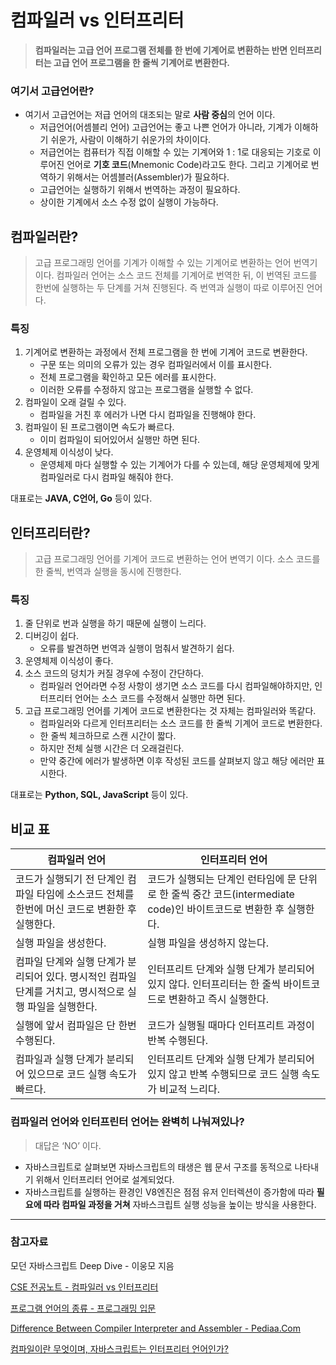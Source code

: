 # 컴파일러 vs 인터프리터

> **컴파일러는 고급 언어 프로그램 전체를 한 번에 기계어로 변환하는 반면 인터프리터는 고급 언어 프로그램을 한 줄씩 기계어로 변환한다.**
> 

### 여기서 고급언어란?

- 여기서 고급언어는 저급 언어의 대조되는 말로 **사람 중심**의 언어 이다.
    - 저급언어(어셈블리 언어) 고급언어는 좋고 나쁜 언어가 아니라, 기계가 이해하기 쉬운가, 사람이 이해하기 쉬운가의 차이이다.
    - 저급언어는 컴퓨터가 직접 이해할 수 있는 기계어와 1 : 1로 대응되는 기호로 이루어진 언어로 **기호 코드**(Mnemonic Code)라고도 한다. 그리고 기계어로 번역하기 위해서는 어셈블러(Assembler)가 필요하다.
    - 고급언어는 실행하기 위해서 번역하는 과정이 필요하다.
    - 상이한 기계에서 소스 수정 없이 실행이 가능하다.

## 컴파일러란?

> 고급 프로그래밍 언어를 기계가 이해할 수 있는 기계어로 변환하는 언어 번역기 이다.
컴파일러 언어는 소스 코드 전체를 기계어로 번역한 뒤, 이 번역된 코드를 한번에 실행하는 두 단계를 거쳐 진행된다. 
즉 번역과 실행이 따로 이루어진 언어다.
> 

### 특징
1. 기계어로 변환하는 과정에서 전체 프로그램을 한 번에 기계어 코드로 변환한다.
    - 구문 또는 의미의 오류가 있는 경우 컴파일러에서 이를 표시한다.
    - 전체 프로그램을 확인하고 모든 에러를 표시한다.
    - 이러한 오류를 수정하지 않고는 프로그램을 실행할 수 없다.
2. 컴파일이 오래 걸릴 수 있다.
    - 컴파일을 거친 후 에러가 나면 다시 컴파일을 진행해야 한다.
3. 컴파일이 된 프로그램이면 속도가 빠르다.
    - 이미 컴파일이 되어있어서 실행만 하면 된다.
4. 운영체제 이식성이 낮다.
    - 운영체제 마다 실행할 수 있는 기계어가 다를 수 있는데, 해당 운영체제에 맞게 컴파일러로 다시 컴파일 해줘야 한다.


대표로는 **JAVA, C언어, Go** 등이 있다.

## 인터프리터란?

> 고급 프로그래밍 언어를 기계어 코드로 변환하는 언어 변역기 이다.
소스 코드를 한 줄씩, 번역과 실행을 동시에 진행한다.
> 

### 특징

1. 줄 단위로 번과 실행을 하기 때문에 실행이 느리다.
2. 디버깅이 쉽다.
    - 오류를 발견하면 번역과 실행이 멈춰서 발견하기 쉽다.
3. 운영체제 이식성이 좋다.
4. 소스 코드의 덩치가 커질 경우에 수정이 간단하다.
    - 컴파일러 언어라면 수정 사항이 생기면 소스 코드를 다시 컴파일해야하지만, 인터프리터 언어는 소스 코드를 수정해서 실행만 하면 된다.
5. 고급 프로그래밍 언어를 기계어 코드로 변환한다는 것 자체는 컴파일러와 똑같다.
    - 컴파일러와 다르게 인터프리터는 소스 코드를 한 줄씩 기계어 코드로 변환한다.
    - 한 줄씩 체크하므로 스캔 시간이 짧다.
    - 하지만 전체 실행 시간은 더 오래걸린다.
    - 만약 중간에 에러가 발생하면 이후 작성된 코드를 살펴보지 않고 해당 에러만 표시한다.

대표로는 **Python, SQL, JavaScript** 등이 있다.

## 비교 표

| 컴파일러 언어 | 인터프리터 언어 |
| --- | --- |
| 코드가 실행되기 전 단계인 컴파일 타임에 소스코드 전체를 한번에 머신 코드로 변환한 후 실행한다. | 코드가 실행되는 단계인 런타임에 문 단위로 한 줄씩 중간 코드(intermediate code)인 바이트코드로 변환한 후 실행한다. |
| 실행 파일을 생성한다. | 실행 파일을 생성하지 않는다. |
| 컴파일 단계와 실행 단계가 분리되어 있다. 명시적인 컴파일 단계를 거치고, 명시적으로 실행 파일을 실행한다. | 인터프리트 단계와 실행 단계가 분리되어 있지 않다. 인터프리터는 한 줄씩 바이트코드로 변환하고 즉시 실행한다. |
| 실행에 앞서 컴파일은 단 한번 수행된다. | 코드가 실행될 때마다 인터프리트 과정이 반복 수행된다. |
| 컴파일과 실행 단계가 분리되어 있으므로 코드 실행 속도가 빠르다. | 인터프리트 단계와 실행 단계가 분리되어 있지 않고 반복 수행되므로 코드 실행 속도가 비교적 느리다. |


### 컴파일러 언어와 인터프린터 언어는 완벽히 나눠져있나?

> 대답은 ‘NO’ 이다.
> 
- 자바스크립트로 살펴보면 자바스크립트의 태생은 웹 문서 구조를 동적으로 나타내기 위해서 인터프리터 언어로 설계되었다.
- 자바스크립트를 실행하는 환경인 V8엔진은 점점 유저 인터렉션이 증가함에 따라 **필요에 따라 컴파일 과정을 거쳐** 자바스크립트 실행 성능을 높이는 방식을 사용한다.

---

### 참고자료

모던 자바스크립트 Deep Dive - 이웅모 지음

[CSE 전공노트 - 컴파일러 vs 인터프리터](https://jooona.tistory.com/156)

[프로그램 언어의 종류 - 프로그래밍 입문](https://opentutorials.org/course/2471/13907)

[Difference Between Compiler Interpreter and Assembler - Pediaa.Com](https://pediaa.com/difference-between-compiler-interpreter-and-assembler/)

[컴파일이란 무엇이며, 자바스크립트는 인터프리터 언어인가?](https://devlog-of-yein.tistory.com/m/6)

